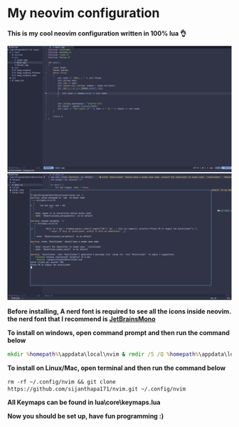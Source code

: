 #  My neovim configuration

**This is my cool neovim configuration written in 100% lua 👌**

<img src="images/neovim1.png" width=800>
<img src="images/neovim2.png" width=800>

**Before installing, A nerd font is required to see all the icons inside neovim.**
**the nerd font that I recommend is [JetBrainsMono](https://github.com/ryanoasis/nerd-fonts/releases/download/v3.0.2/JetBrainsMono.zip)**

**To install on windows, open command prompt and then run the command below**
```bat
mkdir %homepath%\appdata\local\nvim & rmdir /S /Q %homepath%\appdata\local\nvim && git clone https://github.com/sijathapa71/nvim.git %homepath%\appdata\local\nvim
```

**To install on Linux/Mac, open terminal and then run the command below**
```command
rm -rf ~/.config/nvim && git clone https://github.com/sijanthapa171/nvim.git ~/.config/nvim
```

**All Keymaps can be found in lua\core\keymaps.lua**

**Now you should be set up, have fun programming :)**